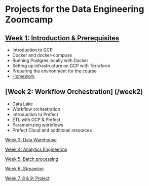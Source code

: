 # Projects for the Data Engineering Zoomcamp

## [Week 1: Introduction & Prerequisites](/week1)

* Introduction to GCP
* Docker and docker-compose
* Running Postgres locally with Docker
* Setting up infrastructure on GCP with Terraform
* Preparing the environment for the course
* [Homework](https://github.com/mary435/data-engineering-zoomcamp/blob/a0b03e35d8d9dc2c7ee23ddff02194287d86eacc/cohorts/2023/week_1_docker_sql/homework.md)        


## [Week 2: Workflow Orchestration] (/week2)

* Data Lake
* Workflow orchestration
* Introduction to Prefect
* ETL with GCP & Prefect
* Parametrizing workflows
* Prefect Cloud and additional resources

[Week 3: Data Warehouse](.) 

[Week 4: Analytics Engineering](.) 

[Week 5: Batch processing](.) 

[Week 6: Streaming](.)  

[Week 7, 8 & 9: Project](.)  

